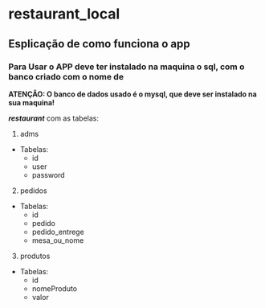 # restaurant_local
## Esplicação de como funciona o app
###  Para Usar o APP deve ter instalado na maquina o sql, com o  banco criado com o nome de
**ATENÇÂO: O banco de dados usado é o mysql, que deve ser instalado na sua maquina!**
  
  ***restaurant***
  com as tabelas:
 1. adms
  - Tabelas:
    - id
    - user
    - password
 2. pedidos
   - Tabelas:
     - id
     - pedido
     -  pedido_entrege
     - mesa_ou_nome
 3. produtos
   - Tabelas:
     - id
     - nomeProduto
     - valor
   
